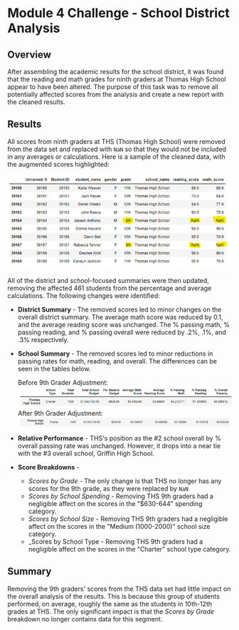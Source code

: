 # Module 4 Challenge - School District Analysis
## Overview
After assembling the academic results for the school district, it was found that the reading and math grades for ninth graders at Thomas High School appear to have been altered.  The purpose of this task was to remove all potentially affected scores from the analysis and create a new report with the cleaned results. 
## Results
All scores from ninth graders at THS (Thomas High School) were removed from the data set and replaced with `NaN` so that they would not be included in any averages or calculations.  Here is a sample of the cleaned data, with the augmented scores highlighted:

![Image showing scores that were removed](/Images/Removed_Scores.png)

All of the district and school-focused summaries were then updated, removing the affected 461 students from the percentage and average calculations.  The following changes were identified:

* __District Summary__ - The removed scores led to minor changes on the overall district summary. The average math score was reduced by 0.1, and the average reading score was unchanged.  The % passing math, % passing reading, and % passing overall were reduced by .2%, .1%, and .3% respectively.  

* __School Summary__ - The removed scores led to minor reductions in passing rates for math, reading, and overall.  The differences can be seen in the tables below.

    Before 9th Grader Adjustment:
    ![Summary of THS before removing 9th grade scores](/Images/THS_summary_old.png)
    After 9th Grader Adjustment:
    ![Summary of THS after removing 9th grade scores](/Images/THS_summary_adjusted.png)
 
* __Relative Performance__ - THS's position as the #2 school overall by % overall passing rate was unchanged.  However, it drops into a near tie with the #3 overall school, Griffin High School.

* __Score Breakdowns__ - 
    * _Scores by Grade_ - The only change is that THS no longer has any scores for the 9th grade, as they were replaced by `NaN`
    * _Scores by School Spending_ - Removing THS 9th graders had a negligible affect on the scores in the "$630-644" spending category.
    * _Scores by School Size_ - Removing THS 9th graders had a negligible affect on the scores in the "Medium (1000-2000)" school size category.
    * _Scores by School Type - Removing THS 9th graders had a negligible affect on the scores in the "Charter" school type category.

## Summary
Removing the 9th graders' scores from the THS data set had little impact on the overall analysis of the results. This is because this group of students performed, on average, roughly the same as the students in 10th-12th grades at THS.  The only significant impact is that the _Scores by Grade_ breakdown no longer contains data for this segment.

 